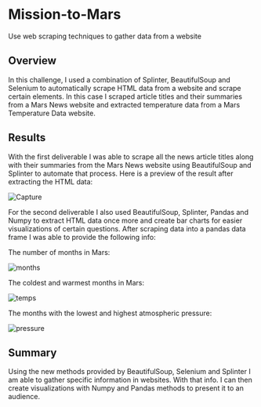 # Mission-to-Mars
Use web scraping techniques to gather data from a website

## Overview
In this challenge, I used a combination of Splinter, BeautifulSoup and Selenium to automatically scrape HTML data from a website and scrape certain elements. In this case I scraped article titles and their summaries from a Mars News website and extracted temperature data from a Mars Temperature Data website. 

## Results
With the first deliverable I was able to scrape all the news article titles along with their summaries from the Mars News website using BeautifulSoup and Splinter to automate that process. 
Here is a preview of the result after extracting the HTML data:

![Capture](https://user-images.githubusercontent.com/112291075/204447409-f1bce3fb-dcbd-41a7-8c8e-9e0264906b0d.PNG)

For the second deliverable I also used BeautifulSoup, Splinter, Pandas and Numpy to extract HTML data once more and create bar charts for easier visualizations of certain questions. After scraping data into a pandas data frame I was able to provide the following info: 

The number of months in Mars: 

![months](https://user-images.githubusercontent.com/112291075/204448211-841ffa94-395a-4c73-8b4e-a4a41fd839c3.PNG)

The coldest and warmest months in Mars:

![temps](https://user-images.githubusercontent.com/112291075/204448332-392fe1b8-c62b-42f8-9ea4-c67494a2cdc3.PNG)

The months with the lowest and highest atmospheric pressure:

![pressure](https://user-images.githubusercontent.com/112291075/204448466-43db3f2f-f645-4c36-9794-69dcdb742a9a.PNG)

## Summary
Using the new methods provided by BeautifulSoup, Selenium and Splinter I am able to gather specific information in websites. With that info. I can then create visualizations with Numpy and Pandas methods to present it to an audience. 
